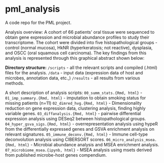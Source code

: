 # pml_analysis
A code repo for the PML project.

Analysis overview:
A cohort of 66 patients' oral tissue were sequenced to obtain gene expression and microbial abundance profiles to study their transcriptome. The cohort were divided into five histopathological groups - control (normal mucosa), HkNR (hyperkeratosis; not reactive), dysplasia, and OSCC (oral squamous cell carcinoma). The key findings from this analysis is represented through this graphical abstract shown below:



**Directory structure:**
`/scripts` - all the relevant scripts and compiled (.html) files for the analysis.
`/data` - input data (expression data of host and microbes, annotation data, etc.,)
`/results` - all results from various methods.

A short description of analysis scripts:
`00_summ_stats.{Rmd, html}` -
`01_imp_summary.{Rmd, html}` - imputation to obtain smoking status for missing patients (n=11)
`02_dimred_hvg.{Rmd, html}` - Dimensionality reduction on gene expression data, clustering analysis, finding highly variable genes.
`03_diffanalysis.{Rmd, html}` - pairwise differential expression analysis using DESeq2 between histopathological groups.
`04_hyper_gsva_sigs.{Rmd, html}` - overrepresentation analysis using hypeR from the differentially expressed genes and GSVA enrichment analysis on relevant signatures.
`05_immune_deconv.{Rmd, html}` - Immune cell-type deconvolution analysis using CIBERSORT scores.
`06_micro_analysis_msea.{Rmd, html}` - Microbial abundance analysis and MSEA enrichment analysis.
`07_microbiome_msea.{ipynb, html}` - MSEA analysis using msets derived from published microbe-host genes compendium.

